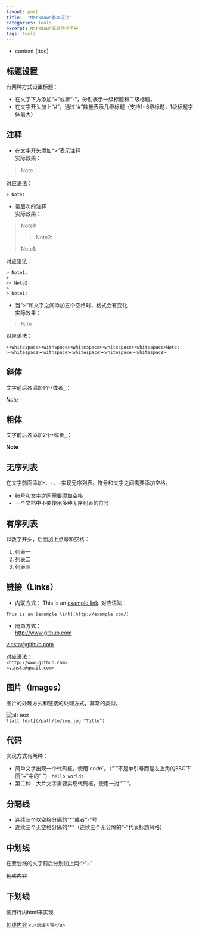 ```yaml
---
layout: post
title:  "Markdown基本语法"
categories: Tools
excerpt: Markdown简单使用手册
tags: tools
---
```


* content
{:toc}

## 标题设置
有两种方式设置标题：
- 在文字下方添加“=”或者“-”，分别表示一级标题和二级标题。
- 在文字开头加上“#”，通过“#”数量表示几级标题（支持1~6级标题，1级标题字体最大）

## 注释
- 在文字开头添加“>”表示注释  
实际效果：  
> Note：  

对应语法：  
```
> Note:
```
- 带层次的注释  
实际效果：  
> Note1:  
>   
>> Note2:  
>   
> Note1:

对应语法：  
```
> Note1:
> 
>> Note2:
> 
> Note1:
```
- 当“>”和文字之间添加五个空格时，格式会有变化  
实际效果：  
>     Note:  
>       

对应语法：  
```
><whitespace><withspace><whitespace><whitespace><whitespace>Note:
><whitespace><withspace><whitespace><whitespace><whitespace>
```

## 斜体
文字前后各添加1个`*`或者`_`：

*Note*

## 粗体
文字前后各添加2个`*`或者`_`：

**Note**

## 无序列表
在文字前面添加`*`、`+`、`-`实现无序列表。符号和文字之间需要添加空格。
- 符号和文字之间需要添加空格
- 一个文档中不要使用多种无序列表的符号

## 有序列表
以数字开头，后面加上点号和空格：
1. 列表一
2. 列表二
3. 列表三

## 链接（Links）
- 内联方式：
This is an [example link](http://example.com/).
对应语法：
```
This is an [example link](http://example.com/).
```

- 简单方式：  
<http://www.github.com>

<vinsta@github.com>

对应语法：  
`<http://www.github.com>`  
`<vinsta@gmail.com>`

## 图片（Images）
图片的处理方式和链接的处理方式，非常的类似。

![alt text](/path/to/img.jpg "Title")  
`![alt text](/path/to/img.jpg "Title")`  

## 代码
实现方式有两种：
- 简单文字出现一个代码框。使用\`code\`。（“\`”不是单引号而是左上角的ESC下面“~”中的“\`”）
`hello world!`
- 第二种：大片文字需要实现代码框，使用一对“```”。

## 分隔线
- 连续三个以空格分隔的“*”或者“-”号
- 连续三个无空格分隔的“*”（连续三个无分隔的“-”代表标题风格）

## 中划线
在要划线的文字前后分别加上两个“~”

~~划线内容~~

## 下划线

使用行内html来实现

<u>划线内容</u>
`<u>划线内容</u>`


